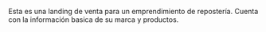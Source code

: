 Esta es una landing de venta para un emprendimiento de repostería.
 Cuenta con la información basica de su marca y productos.